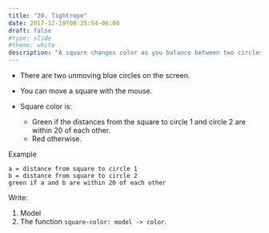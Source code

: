 ```yaml
---
title: "20. Tightrope"
date: 2017-12-19T08:25:54-06:00
draft: false
#type: slide
#theme: white
description: "A square changes color as you balance between two circles."
---
```


* There are two unmoving blue circles on the screen.

* You can move a square with the mouse.

* Square color is:
   
    - Green if the distances from the square to circle 1 and circle 2 are within 20 of each other.
    - Red otherwise.

Example

```text
a = distance from square to circle 1
b = distance from square to circle 2
green if a and b are within 20 of each other
```
    
Write:

1. Model
2. The function `square-color: model -> color`.

